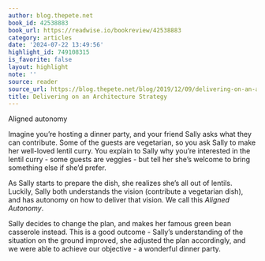 ```yaml
---
author: blog.thepete.net
book_id: 42538883
book_url: https://readwise.io/bookreview/42538883
category: articles
date: '2024-07-22 13:49:56'
highlight_id: 749108315
is_favorite: false
layout: highlight
note: ''
source: reader
source_url: https://blog.thepete.net/blog/2019/12/09/delivering-on-an-architecture-strategy/
title: Delivering on an Architecture Strategy
---
```


Aligned autonomy

Imagine you’re hosting a dinner party, and your friend Sally asks what they can contribute. Some of the guests are vegetarian, so you ask Sally to make her well-loved lentil curry. You explain to Sally why you’re interested in the lentil curry - some guests are veggies - but tell her she’s welcome to bring something else if she’d prefer.

As Sally starts to prepare the dish, she realizes she’s all out of lentils. Luckily, Sally both understands the vision (contribute a vegetarian dish), and has autonomy on how to deliver that vision. We call this *Aligned Autonomy*.

Sally decides to change the plan, and makes her famous green bean casserole instead. This is a good outcome - Sally’s understanding of the situation on the ground improved, she adjusted the plan accordingly, and we were able to achieve our objective - a wonderful dinner party.